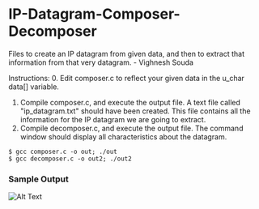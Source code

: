 # IP-Datagram-Composer-Decomposer
Files to create an IP datagram from given data, and then to extract that information from that very datagram. - Vighnesh Souda

Instructions:
0. Edit composer.c to reflect your given data in the u_char data[] variable.
1. Compile composer.c, and execute the output file. A text file called "ip_datagram.txt" should have been created. This file contains all the information for the IP datagram we are going to extract.
2. Compile decomposer.c, and execute the output file. The command window should display all characteristics about the datagram.

```
$ gcc composer.c -o out; ./out
$ gcc decomposer.c -o out2; ./out2

```
### Sample Output
![Alt Text](https://puu.sh/we6ul/f0e99693fc.png)
